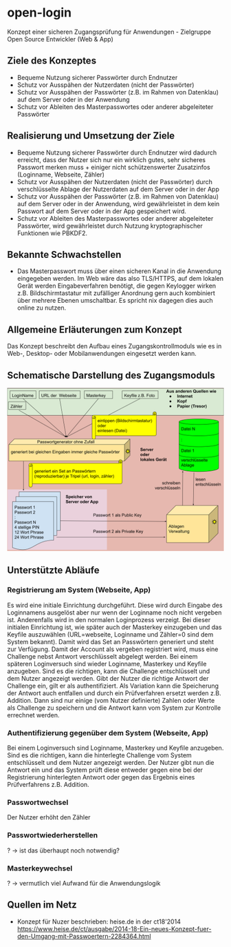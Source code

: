 # open-login
Konzept einer sicheren Zugangsprüfung für Anwendungen - Zielgruppe Open Source Entwickler (Web &amp; App)

## Ziele des Konzeptes
* Bequeme Nutzung sicherer Passwörter durch Endnutzer 
* Schutz vor Ausspähen der Nutzerdaten (nicht der Passwörter)
* Schutz vor Ausspähen der Passwörter (z.B. im Rahmen von Datenklau) auf dem Server oder in der Anwendung
* Schutz vor Ableiten des Masterpasswortes oder anderer abgeleiteter Passwörter

## Realisierung und Umsetzung der Ziele
* Bequeme Nutzung sicherer Passwörter durch Endnutzer wird dadurch erreicht, dass der Nutzer sich nur ein wirklich gutes, sehr sicheres Passwort merken muss + einiger nicht schützenswerter Zusatzinfos (Loginname, Webseite, Zähler)
* Schutz vor Ausspähen der Nutzerdaten (nicht der Passwörter) durch verschlüsselte Ablage der Nutzerdaten auf dem Server oder in der App
* Schutz vor Ausspähen der Passwörter (z.B. im Rahmen von Datenklau) auf dem Server oder in der Anwendung, wird gewährleistet in dem kein Passwort auf dem Server oder in der App gespeichert wird.
* Schutz vor Ableiten des Masterpasswortes oder anderer abgeleiteter Passwörter, wird gewährleistet durch Nutzung kryptographischer Funktionen wie PBKDF2.

## Bekannte Schwachstellen
* Das Masterpasswort muss über einen sicheren Kanal in die Anwendung eingegeben werden. Im Web wäre das also TLS/HTTPS, auf dem lokalen Gerät werden Eingabeverfahren benötigt, die gegen Keylogger wirken z.B. Bildschirmtastatur mit zufälliger Anordnung gern auch kombiniert über mehrere Ebenen umschaltbar. Es spricht nix dagegen dies auch online zu nutzen. 

## Allgemeine Erläuterungen zum Konzept
Das Konzept beschreibt den Aufbau eines Zugangskontrollmoduls wie es in Web-, Desktop- oder Mobilanwendungen eingesetzt werden kann.  

## Schematische Darstellung des Zugangsmoduls
![Schematische Darstellung des Zugangskontrollmoduls als SVG](img/Zugangskontrollmodul.svg "Zugangskontrollmodul (schematisch)")

## Unterstützte Abläufe
### Registrierung am System (Webseite, App)
Es wird eine initiale Einrichtung durchgeführt. Diese wird durch Eingabe des Loginnamens ausgelöst aber nur wenn der Loginname noch nicht vergeben ist. Anderenfalls wird in den normalen Loginprozess verzeigt. Bei dieser initialen Einrichtung ist, wie später auch der Masterkey einzugeben und das Keyfile auszuwählen (URL=webseite, Loginname und Zähler=0 sind dem System bekannt). Damit wird das Set an Passwörtern generiert und steht zur Verfügung. Damit der Account als vergeben registriert wird, muss eine Challenge nebst Antwort verschlüsselt abgelegt werden. Bei einem späteren Loginversuch sind wieder Loginname, Masterkey und Keyfile anzugeben. Sind es die richtigen, kann die Challenge entschlüsselt und dem Nutzer angezeigt werden. Gibt der Nutzer die richtige Antwort der Challenge ein, gilt er als authentifiziert. Als Variation kann die Speicherung der Antwort auch entfallen und durch ein Prüfverfahren ersetzt werden z.B. Addition. Dann sind nur einige (vom Nutzer definierte) Zahlen oder Werte als Challenge zu speichern und die Antwort kann vom System zur Kontrolle errechnet werden. 
### Authentifizierung gegenüber dem System (Webseite, App)
Bei einem Loginversuch sind Loginname, Masterkey und Keyfile anzugeben. Sind es die richtigen, kann die hinterlegte Challenge vom System entschlüsselt und dem Nutzer angezeigt werden. Der Nutzer gibt nun die Antwort ein und das System prüft diese entweder gegen eine bei der Registrierung hinterlegten Antwort oder gegen das Ergebnis eines Prüfverfahrens z.B. Addition. 
### Passwortwechsel 
Der Nutzer erhöht den Zähler
### Passwortwiederherstellen
? -> ist das überhaupt noch notwendig?
### Masterkeywechsel
? -> vermutlich viel Aufwand für die Anwendungslogik


## Quellen im Netz

* Konzept für Nuzer beschrieben: heise.de in der ct18'2014 https://www.heise.de/ct/ausgabe/2014-18-Ein-neues-Konzept-fuer-den-Umgang-mit-Passwoertern-2284364.html
